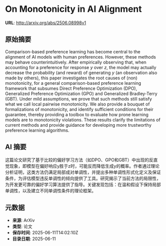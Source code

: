 # On Monotonicity in AI Alignment

**URL**: http://arxiv.org/abs/2506.08998v1

## 原始摘要

Comparison-based preference learning has become central to the alignment of
AI models with human preferences. However, these methods may behave
counterintuitively. After empirically observing that, when accounting for a
preference for response $y$ over $z$, the model may actually decrease the
probability (and reward) of generating $y$ (an observation also made by
others), this paper investigates the root causes of (non) monotonicity, for a
general comparison-based preference learning framework that subsumes Direct
Preference Optimization (DPO), Generalized Preference Optimization (GPO) and
Generalized Bradley-Terry (GBT). Under mild assumptions, we prove that such
methods still satisfy what we call local pairwise monotonicity. We also provide
a bouquet of formalizations of monotonicity, and identify sufficient conditions
for their guarantee, thereby providing a toolbox to evaluate how prone learning
models are to monotonicity violations. These results clarify the limitations of
current methods and provide guidance for developing more trustworthy preference
learning algorithms.


## AI 摘要

这篇论文研究了基于比较的偏好学习方法（如DPO、GPO和GBT）中出现的反直觉现象，即模型在偏好响应y胜于z时，可能反而降低生成y的概率。作者通过理论分析证明，这类方法仍满足局部成对单调性，并提出多种单调性形式化定义及保证条件，为评估模型违反单调性的倾向提供了工具。研究揭示了当前方法的局限性，为开发更可靠的偏好学习算法提供了指导。关键发现包括：在温和假设下保持局部单调性，以及建立不同单调性条件的理论框架。

## 元数据

- **来源**: ArXiv
- **类型**: 论文
- **保存时间**: 2025-06-11T14:02:10Z
- **目录日期**: 2025-06-11
